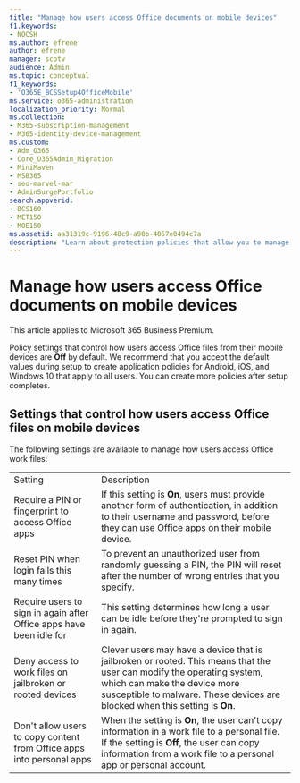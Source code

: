 ```yaml
---
title: "Manage how users access Office documents on mobile devices"
f1.keywords:
- NOCSH
ms.author: efrene
author: efrene
manager: scotv
audience: Admin
ms.topic: conceptual
f1_keywords:
- 'O365E_BCSSetup4OfficeMobile'
ms.service: o365-administration
localization_priority: Normal
ms.collection:
- M365-subscription-management 
- M365-identity-device-management
ms.custom:
- Adm_O365
- Core_O365Admin_Migration
- MiniMaven
- MSB365
- seo-marvel-mar
- AdminSurgePortfolio
search.appverid:
- BCS160
- MET150
- MOE150
ms.assetid: aa31319c-9196-48c9-a90b-4057e0494c7a
description: "Learn about protection policies that allow you to manage how users access Office apps and work files from mobile devices."
---
```


# Manage how users access Office documents on mobile devices

This article applies to Microsoft 365 Business Premium.

Policy settings that control how users access Office files from their mobile devices are **Off** by default. We recommend that you accept the default values during setup to create application policies for Android, iOS, and Windows 10 that apply to all users. You can create more policies after setup completes. 
  
## Settings that control how users access Office files on mobile devices

The following settings are available to manage how users access Office work files:
  
|||
|:-----|:-----|
|Setting  <br/> |Description  <br/> |
|Require a PIN or fingerprint to access Office apps  <br/> |If this setting is **On**, users must provide another form of authentication, in addition to their username and password, before they can use Office apps on their mobile device.  <br/> |
|Reset PIN when login fails this many times  <br/> |To prevent an unauthorized user from randomly guessing a PIN, the PIN will reset after the number of wrong entries that you specify.  <br/> |
|Require users to sign in again after Office apps have been idle for  <br/> |This setting determines how long a user can be idle before they're prompted to sign in again.  <br/> |
|Deny access to work files on jailbroken or rooted devices  <br/> |Clever users may have a device that is jailbroken or rooted. This means that the user can modify the operating system, which can make the device more susceptible to malware. These devices are blocked when this setting is **On**.  <br/> |
|Don't allow users to copy content from Office apps into personal apps  <br/> |When the setting is **On**, the user can't copy information in a work file to a personal file. If the setting is **Off**, the user can copy information from a work file to a personal app or personal account.  <br/> |
   

